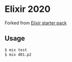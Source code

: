 # Elixir 2020

Forked from [Elixir starter pack](https://github.com/mhanberg/advent-of-code-elixir-starter)

## Usage

```bash
$ mix test
$ mix d01.p2
```
